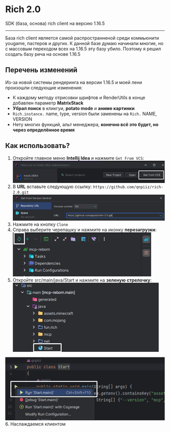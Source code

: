 # Rich 2.0
SDK (база, основа) rich client на версию 1.16.5

---

База rich client является самой распространненой среди коммьюнити yougame, пастеров и других. К данной базе думаю начинали многие, но с массовым переходом всех на 1.16.5 эту базу убило. Поэтому я решил создать базу рича на основе 1.16.5

## Перечень изменений
Из-за новой системы рендеринга на версии 1.16.5 и моей лени произошли следующие изменения:
* К каждому методу отрисовки шрифтов и RenderUtils в конце добавлен параметр **MatrixStack**
* **Убрал поиск** в кликгуи, **potato mode** и **аниме картинки**
* `Rich.instance.` name, type, version были заменены на `Rich.` NAME, VERSION
* Нету многих функций, альт менеджера, **конечно всё это будет, но через определённое время**

## Как использовать?
1. Откройте главное меню **Intellij Idea** и нажмите `Get From VCS`:
![one](readme/one.png)
2. В **URL** вставьте следующую ссылку: `https://github.com/qnpiiz/rich-2.0.git`
![two](readme/two.png)
3. Нажмите на кнопку `Clone`
4. Справа выберите черепашку и нажмите на иконку **перезагрузки**:
![three](readme/three.png)
5. Откройте src/main/java/Start и нажмите на **зеленую стрелочку**:
![four](readme/four.png)

![five](readme/five.png)
6. Наслаждаемся клиентом
